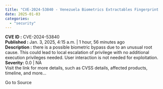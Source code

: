 ```yaml
---
title: "CVE-2024-53840 - Venezuela Biometrics Extractables Fingerprint Extraction"
date: 2025-01-03
categories: 
  - "security"
---
```


**CVE ID :** CVE-2024-53840  
**Published :** Jan. 3, 2025, 4:15 a.m. | 1 hour, 56 minutes ago  
**Description :** there is a possible biometric bypass due to an unusual root cause. This could lead to local escalation of privilege with no additional execution privileges needed. User interaction is not needed for exploitation.  
**Severity:** 0.0 | NA  
Visit the link for more details, such as CVSS details, affected products, timeline, and more...

Go to Source
